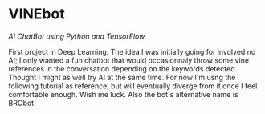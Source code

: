 # VINEbot
_AI ChatBot using Python and TensorFlow._

First project in Deep Learning. The idea I was initially going for involved no AI; I only wanted a fun chatbot that would occasionnaly throw some vine references in the conversation depending on the keywords detected. Thought I might as well try AI at the same time. For now I'm usng the following tutorial as reference, but will eventually diverge from it once I feel comfortable enough. Wish me luck. Also the bot's alternative name is BRObot.
